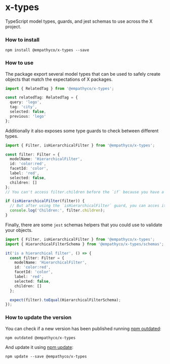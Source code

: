 # x-types

TypeScript model types, guards, and jest schemas to use across the X project.

### How to install

```
npm install @empathyco/x-types --save
```

### How to use

The package export several model types that can be used to safely create objects that match the
expectations of X packages.

```ts
import { RelatedTag } from '@empathyco/x-types';

const relatedTag: RelatedTag = {
  query: 'lego',
  tag: 'city',
  selected: false,
  previous: 'lego'
};
```

Additionally it also exposes some type guards to check between different types.

```ts
import { Filter, isHierarchicalFilter } from '@empathyco/x-types';

const filter: Filter = {
  modelName: 'HierarchicalFilter',
  id: 'color:red',
  facetId: 'color',
  label: 'red',
  selected: false,
  children: []
};
// You can't access filter.children before the `if` because you have a `Filter`, not a `HierarchicalFilter`.

if (isHierarchicalFilter(filter)) {
  // But after using the `isHierarchicalFilter` guard, you can acces it.
  console.log('Children:', filter.children);
}
```

Finally, there are some `jest` schemas helpers that you could use to validate your objects.

```ts
import { Filter, isHierarchicalFilter } from '@empathyco/x-types';
import { HierarchicalFilterSchema } from '@empathyco/x-types/schemas';

it('is a hierarchical filter', () => {
  const filter: Filter = {
    modelName: 'HierarchicalFilter',
    id: 'color:red',
    facetId: 'color',
    label: 'red',
    selected: false,
    children: []
  };

  expect(filter).toEqual(HierarchicalFilterSchema);
});
```

### How to update the version

You can check if a new version has been published running
[npm outdated](https://docs.npmjs.com/cli/outdated):

`npm outdated @empathyco/x-types`

And update it using [npm update](https://docs.npmjs.com/cli/update):

`npm update --save @empathyco/x-types`
